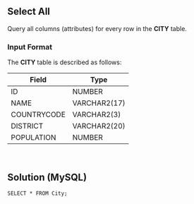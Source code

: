 [comment]: <> (Written: 23-Mar-2020)

## Select All
Query all columns (attributes) for every row in the **CITY** table.

### Input Format
The **CITY** table is described as follows:

| Field       | Type         |
|-------------|--------------|
| ID          | NUMBER       |
| NAME        | VARCHAR2(17) |
| COUNTRYCODE | VARCHAR2(3)  |
| DISTRICT    | VARCHAR2(20) |
| POPULATION  | NUMBER       |

&nbsp;
## Solution (MySQL)
```
SELECT * FROM City;
```